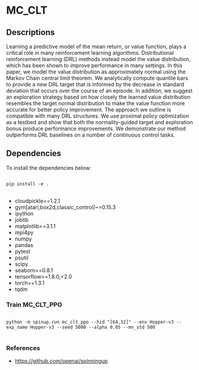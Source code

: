 # MC_CLT

## Descriptions
Learning a predictive model of the mean return, or value function, plays a critical role in many reinforcement learning algorithms. Distributional reinforcement learning (DRL) methods instead model the value distribution, which has been shown to improve performance in many settings. In this paper, we model the value distribution as approximately normal using the Markov Chain central limit theorem. We analytically compute quantile bars to provide a new DRL target that is informed by the decrease in standard deviation that occurs over the course of an episode. In addition, we suggest an exploration strategy based on how closely the learned value distribution resembles the target normal distribution to make the value function more accurate for better policy improvement. The approach we outline is compatible with many DRL structures. We use proximal policy optimization as a testbed and show that both the normality-guided target and exploration bonus produce performance improvements. We demonstrate our method outperforms DRL baselines on a number of continuous control tasks.

## Dependencies
To install the dependencies below:
<pre>
<code>
pip install -e .
</code>
</pre>
* cloudpickle==1.2.1
* gym[atari,box2d,classic_control]~=0.15.3
* ipython
* joblib
* matplotlib==3.1.1
* mpi4py
* numpy
* pandas
* pytest
* psutil
* scipy
* seaborn==0.8.1
* tensorflow>=1.8.0,<2.0
* torch==1.3.1
* tqdm

### Train MC_CLT_PPO 
<pre>
<code>
python -m spinup.run mc_clt_ppo --hid "[64,32]" --env Hopper-v3 --exp_name Hopper-v3 --seed 5000 --alpha 0.05 --mn_std 500
</code>
</pre>

### References 
* https://github.com/openai/spinningup
